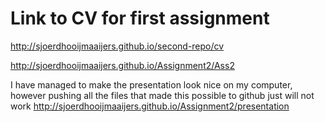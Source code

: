 # Link to CV for first assignment
http://sjoerdhooijmaaijers.github.io/second-repo/cv

http://sjoerdhooijmaaijers.github.io/Assignment2/Ass2

I have managed to make the presentation look nice on my computer, however pushing all the files that made this possible to github just will not work
http://sjoerdhooijmaaijers.github.io/Assignment2/presentation
